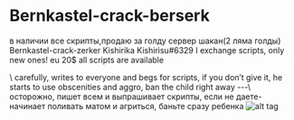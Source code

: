 # Bernkastel-crack-berserk
в наличии все скрипты,продаю за голду сервер шакан(2 ляма голды)
Bernkastel-crack-zerker Kishirika Kishirisu#6329
I exchange scripts, only new ones! eu 20$
all scripts are available

\\  carefully, writes to everyone and begs for scripts, if you don’t give it, he starts to use obscenities and aggro, ban the child right away ---\  осторожно, пишет всем и выпрашивает скрипты, если не даете- начинает поливать матом и агриться, баньте сразу ребенка
![alt tag](https://media.discordapp.net/attachments/746277646190641235/746826056979185785/unknown.png " carefully, writes to everyone and begs for scripts, if you don’t give it, he starts to use obscenities and aggro, ban the child right away ---\  осторожно, пишет всем и выпрашивает скрипты, если не даете- начинает поливать матом и агриться, баньте сразу ребенка ")
